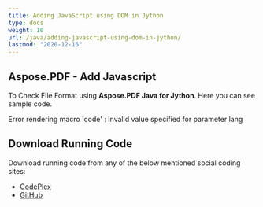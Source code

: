 ```yaml
---
title: Adding JavaScript using DOM in Jython
type: docs
weight: 10
url: /java/adding-javascript-using-dom-in-jython/
lastmod: "2020-12-16"
---
```


## **Aspose.PDF - Add Javascript**
To Check File Format using **Aspose.PDF Java for Jython**. Here you can see sample code.

Error rendering macro 'code' : Invalid value specified for parameter lang
## **Download Running Code**
Download running code from any of the below mentioned social coding sites:

- [CodePlex](https://asposepdfjavajython.codeplex.com/releases)
- [GitHub](https://github.com/aspose-pdf/Aspose.PDF-for-Java/releases)
